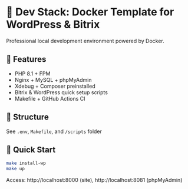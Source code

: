 # 🚀 Dev Stack: Docker Template for WordPress & Bitrix

Professional local development environment powered by Docker.

## 🧩 Features
- PHP 8.1 + FPM
- Nginx + MySQL + phpMyAdmin
- Xdebug + Composer preinstalled
- Bitrix & WordPress quick setup scripts
- Makefile + GitHub Actions CI

## 📁 Structure
See `.env`, `Makefile`, and `/scripts` folder

## 🧪 Quick Start

```bash
make install-wp
make up
```

Access: http://localhost:8000 (site), http://localhost:8081 (phpMyAdmin)